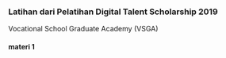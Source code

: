 ### Latihan dari Pelatihan Digital Talent Scholarship 2019
Vocational School Graduate Academy (VSGA)
#### materi 1
